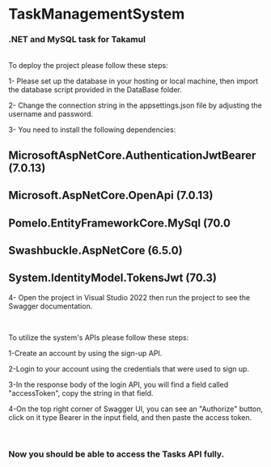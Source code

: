 # TaskManagementSystem
 ### .NET and MySQL task for Takamul
<br>
To deploy the project please follow these steps:<br>

1- Please set up the database in your hosting or local machine, then import the database script provided in the DataBase folder.<br>

2- Change the connection string in the appsettings.json file by adjusting the username and password.<be>

3- You need to install the following dependencies: <br>
##   MicrosoftAspNetCore.AuthenticationJwtBearer (7.0.13)<br>
##   Microsoft.AspNetCore.OpenApi (7.0.13)<br>
##   Pomelo.EntityFrameworkCore.MySql (70.0<br>
##   Swashbuckle.AspNetCore (6.5.0)<br>
##   System.ldentityModel.TokensJwt (70.3)<br>

4- Open the project in Visual Studio 2022 then run the project to see the Swagger documentation.<br>

<br>

To utilize the system's APIs please follow these steps:<br>

1-Create an account by using the sign-up API.<br>

2-Login to your account using the credentials that were used to sign up.<br>

3-In the response body of the login API, you will find a field called "accessToken", copy the string in that field.<br>

4-On the top right corner of Swagger UI, you can see an "Authorize" button, click on it type Bearer in the input field, and then paste the access token.<br>

<br>

### Now you should be able to access the Tasks API fully.<br>

